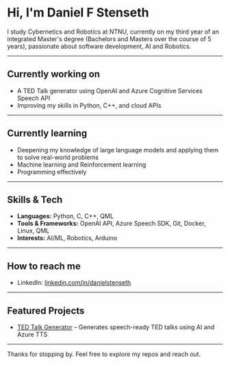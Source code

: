 # Hi, I'm Daniel F Stenseth

I study Cybernetics and Robotics at NTNU, currently on my third year of an integrated Master's degree (Bachelors and Masters over the course of 5 years), passionate about software development, AI and Robotics.

---

## Currently working on

- A TED Talk generator using OpenAI and Azure Cognitive Services Speech API
- Improving my skills in Python, C++, and cloud APIs

---

## Currently learning

- Deepening my knowledge of large language models and applying them to solve real-world problems
- Machine learning and Reinforcement learning
- Programming effectively

---

## Skills & Tech

- **Languages:** Python, C, C++, QML
- **Tools & Frameworks:** OpenAI API, Azure Speech SDK, Git, Docker, Linux, QML
- **Interests:** AI/ML, Robotics, Arduino

---

## How to reach me

- LinkedIn: [linkedin.com/in/danielstenseth](https://www.linkedin.com/in/daniel-fosli-stenseth-158024322)   

---

## Featured Projects

- [TED Talk Generator](https://github.com/dfosli/tedTalk-maker) – Generates speech-ready TED talks using AI and Azure TTS  

---

Thanks for stopping by. Feel free to explore my repos and reach out.
